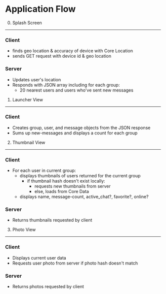 Application Flow
================

0. Splash Screen
----------------

### Client
  * finds geo location & accuracy of device with Core Location
  * sends GET request with device id & geo location

### Server
  * Updates user's location
  * Responds with JSON array including for each group:
    * 20 nearest users and users who've sent new messages

1. Launcher View
----------------

### Client
  * Creates group, user, and message objects from the JSON response
  * Sums up new-messages and displays a count for each group

2. Thumbnail View
-----------------

### Client
  * For each user in current group:
    * displays thumbnails of users returned for the current group
      * if thumbnail hash doesn't exist locally:
        * requests new thumbnails from server
        * else, loads from Core Data
    * displays name, message-count, active_chat?, favorite?, online?

### Server
  * Returns thumbnails requested by client

3. Photo View
-------------

### Client
  * Displays current user data
  * Requests user photo from server if photo hash doesn't match

### Server
  * Returns photos requested by client
